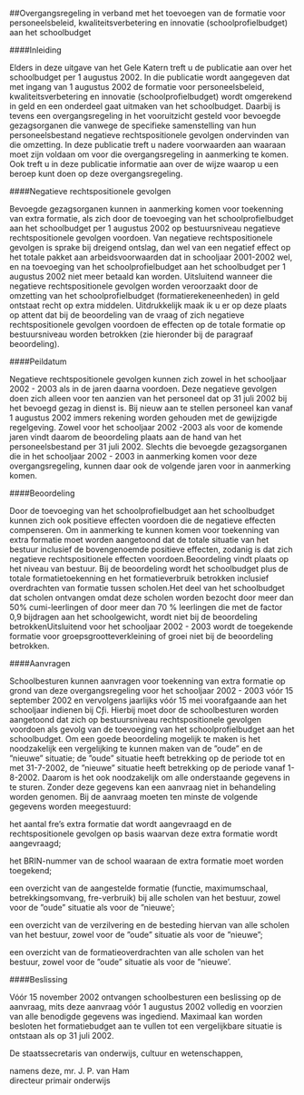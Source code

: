 <meta http-equiv='Content-Type' content='text/html; charset=utf-8' />

##Overgangsregeling in verband met het toevoegen van de formatie voor personeelsbeleid, kwaliteitsverbetering en innovatie (schoolprofielbudget) aan het schoolbudget

####Inleiding

Elders in deze uitgave van het Gele Katern treft u de publicatie aan over het schoolbudget per 1 augustus 2002. In die publicatie wordt aangegeven dat met ingang van 1 augustus 2002 de formatie voor personeelsbeleid, kwaliteitsverbetering en innovatie (schoolprofielbudget) wordt omgerekend in geld en een onderdeel gaat uitmaken van het schoolbudget. Daarbij is tevens een overgangsregeling in het vooruitzicht gesteld voor bevoegde gezagsorganen die vanwege de specifieke samenstelling van hun personeelsbestand negatieve rechtspositionele gevolgen ondervinden van die omzetting. In deze publicatie treft u nadere voorwaarden aan waaraan moet zijn voldaan om voor die overgangsregeling in aanmerking te komen. Ook treft u in deze publicatie informatie aan over de wijze waarop u een beroep kunt doen op deze overgangsregeling.

####Negatieve rechtspositionele gevolgen

Bevoegde gezagsorganen kunnen in aanmerking komen voor toekenning van extra formatie, als zich door de toevoeging van het schoolprofielbudget aan het schoolbudget per 1 augustus 2002 op bestuursniveau negatieve rechtspositionele gevolgen voordoen. Van negatieve rechtspositionele gevolgen is sprake bij dreigend ontslag, dan wel van een negatief effect op het totale pakket aan arbeidsvoorwaarden dat in schooljaar 2001-2002 wel, en na toevoeging van het schoolprofielbudget aan het schoolbudget per 1 augustus 2002 niet meer betaald kan worden. Uitsluitend wanneer die negatieve rechtspositionele gevolgen worden veroorzaakt door de omzetting van het schoolprofielbudget (formatierekeneenheden) in geld ontstaat recht op extra middelen. Uitdrukkelijk maak ik u er op deze plaats op attent dat bij de beoordeling van de vraag of zich negatieve rechtspositionele gevolgen voordoen de effecten op de totale formatie op bestuursniveau worden betrokken (zie hieronder bij de paragraaf beoordeling).

####Peildatum

Negatieve rechtspositionele gevolgen kunnen zich zowel in het schooljaar 2002 - 2003 als in de jaren daarna voordoen. Deze negatieve gevolgen doen zich alleen voor ten aanzien van het personeel dat op 31 juli 2002 bij het bevoegd gezag in dienst is. Bij nieuw aan te stellen personeel kan vanaf 1 augustus 2002 immers rekening worden gehouden met de gewijzigde regelgeving. Zowel voor het schooljaar 2002 -2003 als voor de komende jaren vindt daarom de beoordeling plaats aan de hand van het personeelsbestand per 31 juli 2002. Slechts die bevoegde gezagsorganen die in het schooljaar 2002 - 2003 in aanmerking komen voor deze overgangsregeling, kunnen daar ook de volgende jaren voor in aanmerking komen.

####Beoordeling

Door de toevoeging van het schoolprofielbudget aan het schoolbudget kunnen zich ook positieve effecten voordoen die de negatieve effecten compenseren. Om in aanmerking te kunnen komen voor toekenning van extra formatie moet worden aangetoond dat de totale situatie van het bestuur inclusief de bovengenoemde positieve effecten, zodanig is dat zich negatieve rechtspositionele effecten voordoen.Beoordeling vindt plaats op het niveau van bestuur. Bij de beoordeling wordt het schoolbudget plus de totale formatietoekenning en het formatieverbruik betrokken inclusief overdrachten van formatie tussen scholen.Het deel van het schoolbudget dat scholen ontvangen omdat deze scholen worden bezocht door meer dan 50% cumi-leerlingen of door meer dan 70 % leerlingen die met de factor 0,9 bijdragen aan het schoolgewicht, wordt niet bij de beoordeling betrokkenUitsluitend voor het schooljaar 2002 - 2003 wordt de toegekende formatie voor groepsgrootteverkleining of groei niet bij de beoordeling betrokken.

####Aanvragen

Schoolbesturen kunnen aanvragen voor toekenning van extra formatie op grond van deze overgangsregeling voor het schooljaar 2002 - 2003 vóór 15 september 2002 en vervolgens jaarlijks vóór 15 mei voorafgaande aan het schooljaar indienen bij Cƒi. Hierbij moet door de schoolbesturen worden aangetoond dat zich op bestuursniveau rechtspositionele gevolgen voordoen als gevolg van de toevoeging van het schoolprofielbudget aan het schoolbudget. Om een goede beoordeling mogelijk te maken is het noodzakelijk een vergelijking te kunnen maken van de ”oude” en de ”nieuwe” situatie; de ”oude” situatie heeft betrekking op de periode tot en met 31-7-2002, de ”nieuwe” situatie heeft betrekking op de periode vanaf 1-8-2002. Daarom is het ook noodzakelijk om alle onderstaande gegevens in te sturen. Zonder deze gegevens kan een aanvraag niet in behandeling worden genomen. Bij de aanvraag moeten ten minste de volgende gegevens worden meegestuurd:

het aantal fre’s extra formatie dat wordt aangevraagd en de rechtspositionele gevolgen op basis waarvan deze extra formatie wordt aangevraagd;

het BRIN-nummer van de school waaraan de extra formatie moet worden toegekend;

een overzicht van de aangestelde formatie (functie, maximumschaal, betrekkingsomvang, fre-verbruik) bij alle scholen van het bestuur, zowel voor de ”oude” situatie als voor de ”nieuwe’;

een overzicht van de verzilvering en de besteding hiervan van alle scholen van het bestuur, zowel voor de ”oude” situatie als voor de ”nieuwe”;

een overzicht van de formatieoverdrachten van alle scholen van het bestuur, zowel voor de ”oude” situatie als voor de ”nieuwe’.

####Beslissing

Vóór 15 november 2002 ontvangen schoolbesturen een beslissing op de aanvraag, mits deze aanvraag vóór 1 augustus 2002 volledig en voorzien van alle benodigde gegevens was ingediend. Maximaal kan worden besloten het formatiebudget aan te vullen tot een vergelijkbare situatie is ontstaan als op 31 juli 2002. 

De 
staatssecretaris van onderwijs, cultuur en wetenschappen, 

namens deze, 
mr. J. P. van Ham  
directeur primair onderwijs  

